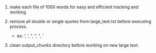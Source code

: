 1. make each file of 1000 words for easy and efficient tracking and working
2. remove all double or single quotes from large_text.txt before executing process.

   - ex: ‘, ’, “, ”, ", '

3. clean output_chunks directory before working on new large text.
